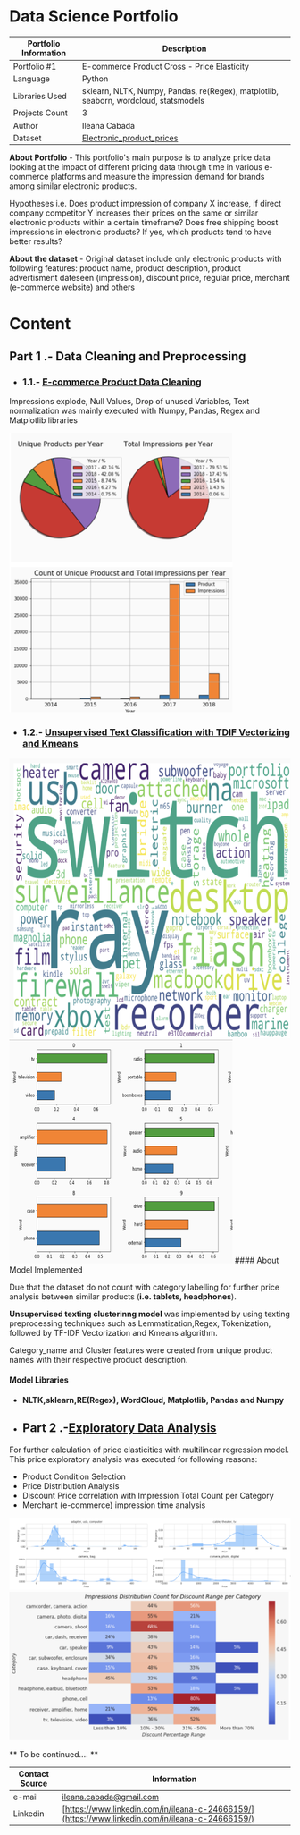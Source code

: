 # Data Science Portfolio

| Portfolio Information | Description |
| --- | --- |
| Portfolio #1 | E-commerce Product Cross - Price Elasticity |
|Language| Python|
|Libraries Used| sklearn, NLTK, Numpy, Pandas, re(Regex), matplotlib, seaborn, wordcloud, statsmodels|
|Projects Count| 3|
| Author | Ileana Cabada |
| Dataset | [Electronic_product_prices](https://www.kaggle.com/datafiniti/electronic-products-prices)|


**About Portfolio** - This portfolio's main purpose is to analyze price data looking at the impact of different pricing data through time in various e-commerce platforms and measure the impression demand for brands among similar electronic products.

Hypotheses
i.e. Does product impression of company X  increase, if direct company competitor Y increases their prices on the same or similar electronic products within a certain timeframe?
Does free shipping boost impressions in electronic products? If yes, which products tend to have better results? 


**About the dataset** - 
Original dataset include only electronic products  with following features:
product name,  product description, product advertisment dateseen (impression), discount price, regular price, merchant (e-commerce website) and others

# Content 
## Part 1 .- Data Cleaning and Preprocessing ##


 - ### 1.1.- [E-commerce Product Data Cleaning](https://github.com/ileanadatamania/Data-Science-Portfolio/blob/master/DataCleaning_price.ipynb) 
Impressions explode, Null Values, Drop of unused Variables, Text normalization was mainly executed with Numpy, Pandas,        Regex   and Matplotlib libraries
 
 <img src="https://github.com/ileanadatamania/images1/blob/master/impcount.png" width="400" height="500">

- ### 1.2.- [Unsupervised Text Classification with TDIF Vectorizing and Kmeans](https://github.com/ileanadatamania/Data-Science-Portfolio/blob/master/Kmeans_TDIF_NLP_TextClustering.ipynb)


<img src="https://github.com/ileanadatamania/images1/blob/master/wordcloud.png" width="600" height="500">
<img src="https://github.com/ileanadatamania/images1/blob/master/clustword.png" width="400" height="400">
#### About Model Implemented

Due that the dataset do not count with category labelling for further price analysis between similar products (**i.e. tablets, headphones**).

**Unsupervised texting clusterinng model** was implemented by using texting preprocessing techniques such as Lemmatization,Regex, Tokenization, followed by TF-IDF Vectorization and Kmeans algorithm.

Category_name and Cluster features were created from unique product names with their respective product description.  

#### Model Libraries 

- **NLTK,sklearn,RE(Regex), WordCloud, Matplotlib, Pandas and Numpy**          
 
- ## Part 2 .-[Exploratory Data Analysis](https://github.com/ileanadatamania/Data-Science-Portfolio/blob/master/EDA_Price.ipynb)

For further calculation of price elasticities with multilinear regression model. This price exploratory analysis was executed for following reasons:

- Product Condition Selection
- Price Distribution Analysis
- Discount Price correlation with Impression Total Count per Category
- Merchant (e-commerce) impression time analysis

 
 <img src="https://github.com/ileanadatamania/images1/blob/master/distplot.png" >
  <img src="https://github.com/ileanadatamania/images1/blob/master/heatmapdisc.png" >
       
   ** To be continued.... **
   
| Contact Source | Information |
| --- | --- |
| e-mail| ileana.cabada@gmail.com |
| Linkedin | [https://www.linkedin.com/in/ileana-c-24666159/](https://www.linkedin.com/in/ileana-c-24666159/) |
